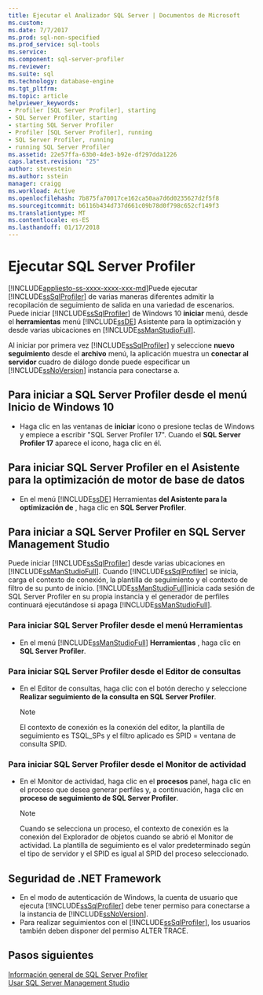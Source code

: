 ```yaml
---
title: Ejecutar el Analizador SQL Server | Documentos de Microsoft
ms.custom: 
ms.date: 7/7/2017
ms.prod: sql-non-specified
ms.prod_service: sql-tools
ms.service: 
ms.component: sql-server-profiler
ms.reviewer: 
ms.suite: sql
ms.technology: database-engine
ms.tgt_pltfrm: 
ms.topic: article
helpviewer_keywords:
- Profiler [SQL Server Profiler], starting
- SQL Server Profiler, starting
- starting SQL Server Profiler
- Profiler [SQL Server Profiler], running
- SQL Server Profiler, running
- running SQL Server Profiler
ms.assetid: 22e57ffa-63b0-4de3-b92e-df297dda1226
caps.latest.revision: "25"
author: stevestein
ms.author: sstein
manager: craigg
ms.workload: Active
ms.openlocfilehash: 7b875fa70017ce162ca50aa7d6d0235627d2f5f8
ms.sourcegitcommit: b6116b434d737d661c09b78d0f798c652cf149f3
ms.translationtype: MT
ms.contentlocale: es-ES
ms.lasthandoff: 01/17/2018
---
```

# <a name="run-sql-server-profiler"></a>Ejecutar SQL Server Profiler
[!INCLUDE[appliesto-ss-xxxx-xxxx-xxx-md](../../includes/appliesto-ss-xxxx-xxxx-xxx-md.md)]Puede ejecutar [!INCLUDE[ssSqlProfiler](../../includes/sssqlprofiler-md.md)] de varias maneras diferentes admitir la recopilación de seguimiento de salida en una variedad de escenarios. Puede iniciar [!INCLUDE[ssSqlProfiler](../../includes/sssqlprofiler-md.md)] de Windows 10 **iniciar** menú, desde el **herramientas** menú [!INCLUDE[ssDE](../../includes/ssde-md.md)] Asistente para la optimización y desde varias ubicaciones en [!INCLUDE[ssManStudioFull](../../includes/ssmanstudiofull-md.md)].  
  
Al iniciar por primera vez [!INCLUDE[ssSqlProfiler](../../includes/sssqlprofiler-md.md)] y seleccione **nuevo seguimiento** desde el **archivo** menú, la aplicación muestra un **conectar al servidor** cuadro de diálogo donde puede especificar un [!INCLUDE[ssNoVersion](../../includes/ssnoversion-md.md)] instancia para conectarse a.  
## <a name="to-start-sql-server-profiler-from-the-windows-10-start-menu"></a>Para iniciar a SQL Server Profiler desde el menú Inicio de Windows 10  
-  Haga clic en las ventanas de **iniciar** icono o presione teclas de Windows y empiece a escribir "SQL Server Profiler 17". Cuando el **SQL Server Profiler 17** aparece el icono, haga clic en él.   

## <a name="to-start-sql-server-profiler-in-database-engine-tuning-advisor"></a>Para iniciar SQL Server Profiler en el Asistente para la optimización de motor de base de datos  
-  En el menú [!INCLUDE[ssDE](../../includes/ssde-md.md)] Herramientas **del Asistente para la optimización de** , haga clic en **SQL Server Profiler**.  

## <a name="to-start-sql-server-profiler-in-sql-server-management-studio"></a>Para iniciar a SQL Server Profiler en SQL Server Management Studio  
 Puede iniciar [!INCLUDE[ssSqlProfiler](../../includes/sssqlprofiler-md.md)] desde varias ubicaciones en [!INCLUDE[ssManStudioFull](../../includes/ssmanstudiofull-md.md)]. Cuando [!INCLUDE[ssSqlProfiler](../../includes/sssqlprofiler-md.md)] se inicia, carga el contexto de conexión, la plantilla de seguimiento y el contexto de filtro de su punto de inicio. [!INCLUDE[ssManStudioFull](../../includes/ssmanstudiofull-md.md)]inicia cada sesión de SQL Server Profiler en su propia instancia y el generador de perfiles continuará ejecutándose si apaga [!INCLUDE[ssManStudioFull](../../includes/ssmanstudiofull-md.md)].  
### <a name="to-start-sql-server-profiler-from-the-tools-menu"></a>Para iniciar SQL Server Profiler desde el menú Herramientas  
-  En el menú [!INCLUDE[ssManStudioFull](../../includes/ssmanstudiofull-md.md)] **Herramientas** , haga clic en **SQL Server Profiler**.  

### <a name="to-start-sql-server-profiler-from-the-query-editor"></a>Para iniciar SQL Server Profiler desde el Editor de consultas  
- En el Editor de consultas, haga clic con el botón derecho y seleccione **Realizar seguimiento de la consulta en SQL Server Profiler**.  

  > [!NOTE]  
  >  El contexto de conexión es la conexión del editor, la plantilla de seguimiento es TSQL_SPs y el filtro aplicado es SPID = ventana de consulta SPID.  
    
### <a name="to-start-sql-server-profiler-from-activity-monitor"></a>Para iniciar SQL Server Profiler desde el Monitor de actividad  
- En el Monitor de actividad, haga clic en el **procesos** panel, haga clic en el proceso que desea generar perfiles y, a continuación, haga clic en **proceso de seguimiento de SQL Server Profiler**.  

    > [!NOTE]  
    >  Cuando se selecciona un proceso, el contexto de conexión es la conexión del Explorador de objetos cuando se abrió el Monitor de actividad. La plantilla de seguimiento es el valor predeterminado según el tipo de servidor y el SPID es igual al SPID del proceso seleccionado.  
    
## <a name="net-framework-security"></a>Seguridad de .NET Framework  
- En el modo de autenticación de Windows, la cuenta de usuario que ejecuta [!INCLUDE[ssSqlProfiler](../../includes/sssqlprofiler-md.md)] debe tener permiso para conectarse a la instancia de [!INCLUDE[ssNoVersion](../../includes/ssnoversion-md.md)].  
- Para realizar seguimientos con el [!INCLUDE[ssSqlProfiler](../../includes/sssqlprofiler-md.md)], los usuarios también deben disponer del permiso ALTER TRACE.  

## <a name="next-steps"></a>Pasos siguientes  
 [Información general de SQL Server Profiler](../../tools/sql-server-profiler/sql-server-profiler.md)   
 [Usar SQL Server Management Studio](http://msdn.microsoft.com/library/f289e978-14ca-46ef-9e61-e1fe5fd593be)  
